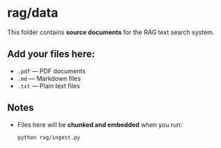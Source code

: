 # rag/data

This folder contains **source documents** for the RAG text search system.

## Add your files here:
- `.pdf` — PDF documents
- `.md` — Markdown files
- `.txt` — Plain text files

## Notes
- Files here will be **chunked and embedded** when you run:
  ```bash
  python rag/ingest.py